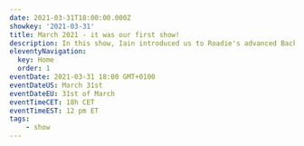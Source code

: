 ```yaml
---
date: 2021-03-31T18:00:00.000Z
showkey: '2021-03-31'
title: March 2021 - it was our first show!
description: In this show, Iain introduced us to Roadie's advanced Backstage use-case—running it as a service! Then, Dominnik shared how they came up with the API docs plugin for Backstage at SDA SE and where the project is headed.
eleventyNavigation:
  key: Home
  order: 1
eventDate: 2021-03-31 18:00 GMT+0100
eventDateUS: March 31st
eventDateEU: 31st of March
eventTimeCET: 18h CET
eventTimeEST: 12 pm ET
tags:
    - show
---
```

